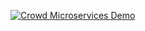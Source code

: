 [![Crowd Microservices Demo](https://photos.app.goo.gl/eNrQURwc4Bmcsyi39)](https://www.youtube.com/watch?v=qQeYOsRaxHc)
